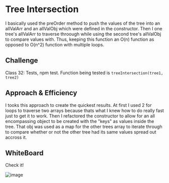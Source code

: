 # Tree Intersection
I basically used the preOrder method to push the values of the tree into an allValArr and an allValObj which were defined in the constructor. Then I one tree's allValArr to traverse throough while using the second tree's allValObj to compare values with. Thus, keeping this function an O(n) function as opposed to O(n^2) function with multiple loops. 

## Challenge
Class 32: Tests, npm test. Function being tested is `treeIntersection(tree1, tree2)`

## Approach & Efficiency
I tooks this approach to create the quickest results. At first I used 2 for loops to traverse two arrays because thats what I knew how to do really fast just to get it to work. Then I refactored the constructor to allow for an all encompassing object to be created  with the "keys" as values inside the tree. That obj was used as a map for the other trees array to iterate through to compare whether or not the other tree had its same values spread out accross it.


## WhiteBoard
Check it!

![image](assets/challenge32.PNG)

